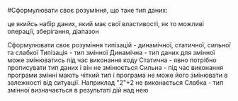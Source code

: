 #Сформулювати своє розуміння, що таке тип даних:

це якийсь набір даних, який має свої властивості, як то можливі операції, зберігання, діапазон 

Сформулювати своє розуміння типізацій - динамічної, статичної, сильної та слабкої
Типізація - тип змінної
Динамічна - тип даних для змінної може змінюватись під час виконання коду
Статична - явно потрібно прописувати тип даних і він не змінюється
Сильна - під час виконання програми змінні мають чіткий тип і програма не може його змінювати в залежності від ситуації. Наприклад "2"+2 не виконається
Слабка - тип змінної визначається в результаті дій над нею

